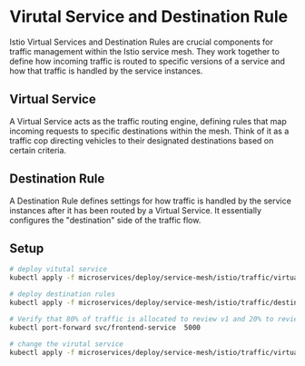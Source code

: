 # Virutal Service and Destination Rule
Istio Virtual Services and Destination Rules are crucial components for traffic management within the Istio service mesh. They work together to define how incoming traffic is routed to specific versions of a service and how that traffic is handled by the service instances.

## Virtual Service
A Virtual Service acts as the traffic routing engine, defining rules that map incoming requests to specific destinations within the mesh. Think of it as a traffic cop directing vehicles to their designated destinations based on certain criteria.

## Destination Rule
A Destination Rule defines settings for how traffic is handled by the service instances after it has been routed by a Virtual Service. It essentially configures the "destination" side of the traffic flow.

## Setup

```bash
# deploy vitutal service
kubectl apply -f microservices/deploy/service-mesh/istio/traffic/virtual-service.yaml

# deploy destination rules
kubectl apply -f microservices/deploy/service-mesh/istio/traffic/destination-rules.yaml

# Verify that 80% of traffic is allocated to review v1 and 20% to review v3.
kubectl port-forward svc/frontend-service  5000

# change the virutal service
kubectl apply -f microservices/deploy/service-mesh/istio/traffic/virtual-service-update.yaml
```